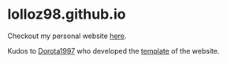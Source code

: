# lolloz98.github.io
Checkout my personal website [here](https://lolloz98.github.io/portfolio).

Kudos to [Dorota1997](https://github.com/Dorota1997/) who developed the [template](https://github.com/Dorota1997/react-frontend-dev-portfolio) of the website.
